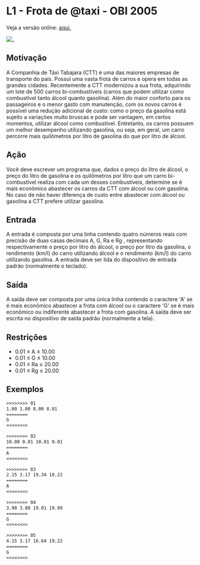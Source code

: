 # L1 - Frota de @taxi - OBI 2005

Veja a versão online: [aqui.](https://github.com/qxcodefup/arcade/blob/master/base/taxi/Readme.md)

![_](https://raw.githubusercontent.com/qxcodefup/arcade/master/base/taxi/cover.jpg)

## Motivação

A Companhia de Táxi Tabajara (CTT) é uma das maiores empresas de transporte do país. Possui uma vasta frota de carros e opera em todas as grandes cidades. Recentemente a CTT modernizou a sua frota, adquirindo um lote de 500 carros bi-combustíveis (carros que podem utilizar como combustível tanto álcool quanto gasolina). Além do maior conforto para os passageiros e o menor gasto com manutenção, com os novos carros é possível uma redução adicional de custo: como o preço da gasolina está sujeito a variações muito bruscas e pode ser vantagem, em certos momentos, utilizar álcool como combustível. Entretanto, os carros possuem um melhor desempenho utilizando gasolina, ou seja, em geral, um carro percorre mais quilômetros por litro de gasolina do que por litro de álcool.  
  
## Ação

Você deve escrever um programa que, dados o preço do litro de álcool, o preço do litro de gasolina e os quilômetros por litro que um carro bi-combustível realiza com cada um desses combustíveis, determine se é mais econômico abastecer os carros da CTT com álcool ou com gasolina. No caso de não haver diferença de custo entre abastecer com álcool ou gasolina a CTT prefere utilizar gasolina.  
  
## Entrada

A entrada é composta por uma linha contendo quatro números reais com precisão de duas casas decimais A, G, Ra e Rg , representando respectivamente o preço por litro do álcool, o preço por litro da gasolina, o rendimento (km/l) do carro utilizando álcool e o rendimento (km/l) do carro utilizando gasolina. A entrada deve ser lida do dispositivo de entrada padrão (normalmente o teclado).  
  
## Saída

A saída deve ser composta por uma única linha contendo o caractere 'A' se é mais econômico abastecer a frota com álcool ou o caractere 'G' se é mais econômico ou indiferente abastecer a frota com gasolina. A saída deve ser escrita no dispositivo de saída padrão (normalmente a tela).  
  
## Restrições

- 0.01 ≤ A ≤ 10.00  
- 0.01 ≤ G ≤ 10.00  
- 0.01 ≤ Ra ≤ 20.00  
- 0.01 ≤ Rg ≤ 20.00

## Exemplos

``` txt
>>>>>>>> 01
1.00 1.00 8.00 8.01
========
G
<<<<<<<<

>>>>>>>> 02
10.00 0.01 10.01 0.01
========
A
<<<<<<<<

>>>>>>>> 03
2.15 3.17 19.34 18.22
========
A
<<<<<<<<

>>>>>>>> 04
3.90 3.80 19.01 19.99
========
G
<<<<<<<<

>>>>>>>> 05
4.15 3.17 16.64 19.22
========
G
<<<<<<<<
```
